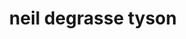 ---
title: "neil degrasse tyson"
id: tag.id
permalink: "/tags/neil%20degrasse%20tyson"
videos: [147,1004,1005,1246,1430]
---